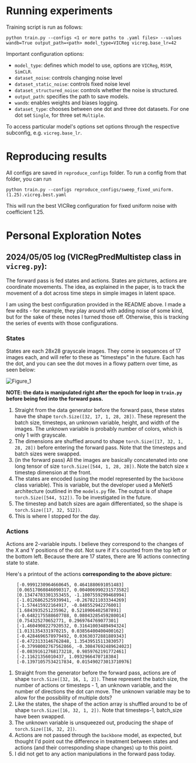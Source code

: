 # Running experiments
Training script is run as follows:

```python train.py --configs <1 or more paths to .yaml files> --values wandb=True output_path=<path> model_type=VICReg vicreg.base_lr=42```

Important configuration options:
- `model_type`: defines which model to use, options are `VICReg`, `RSSM`, `SimCLR`.
- `dataset_noise`: controls changing noise level
- `dataset_static_noise`: controls fixed noise level
- `dataset_structured_noise`: controls whether the noise is structured.
- `output_path`: specifies the path to save models.
- `wandb`: enables weights and biases logging.
- `dataset_type`: chooses between one dot and three dot datasets. For one dot set `Single`, for three set `Multiple`.

To access particular model's options set options through the respective subconfig, e.g. `vicreg.base_lr`.

# Reproducing results
All configs are saved in `reproduce_configs` folder. To run a config from that folder, you can run

```python train.py --configs reproduce_configs/sweep_fixed_uniform.(1.25).vicreg.best.yaml```

This will run the best VICReg configuration for fixed uniform noise with coefficient 1.25.

# Personal Exploration Notes

## 2024/05/05 log (VICRegPredMultistep class in `vicreg.py`):

The forward pass is fed states and actions. States are pictures, actions are coordinate movements. The idea, as explained in the paper, is to track the movement of a dot across time steps in simple images in latent space.

I am using the best configuration provided in the README above. I made a few edits - for example, they play around with adding noise of some kind, but for the sake of these notes I turned those off. Otherwise, this is tracking the series of events with those configurations.

### States

States are each 28x28 grayscale images. They come in sequences of 17 images each, and will refer to these as "timesteps" in the future. Each has the dot, and you can see the dot moves in a flowy pattern over time, as seen below:

![Figure_1](https://github.com/CCranney/JEPA_SSL_NeurIPS_2022/assets/11773171/6232cb03-ce31-4c71-bd7c-8e5cc84b3aee)

**NOTE: the data is manipulated right after the epoch for loop in `train.py` before being fed into the forward pass.**

1. Straight from the data generator before the forward pass, these states have the shape `torch.Size([32, 17, 1, 28, 28])`. These represent the batch size, timesteps, an unknown variable, height, and width of the images. The unknown variable is probably number of colors, which is only 1 with grayscale.
2. The dimensions are shuffled around to shape `torch.Size([17, 32, 1, 28, 28])` before entering the forward pass. Note that the timesteps and batch sizes were swapped.
3. (in the forward pass) All the images are basically concatenated into one long tensor of size `torch.Size([544, 1, 28, 28])`. Note the batch size x timestep dimension at the front.
4. The states are encoded (using the model represented by the `backbone` class variable). This is variable, but the developer used a MeNet5 architecture (outlined in the `models.py` file. The output is of shape `torch.Size([544, 512])`. To be investigated in the future.
5. The timestep and batch sizes are again differentiated, so the shape is `torch.Size([17, 32, 512])`.
6. This is where I stopped for the day.

### Actions

Actions are 2-variable inputs. I believe they correspond to the changes of the X and Y positions of the dot. Not sure if it's counted from the top left or the bottom left. Because there are 17 states, there are 16 actions connecting state to state.

Here's a printout of the actions **corresponding to the above picture:**

```
	[-0.9991230964660645, 0.4641880691051483]
	[0.06517060846090317, 0.004006990231573582]
	[0.13474783301353455, -1.1007559299468994]
	[-1.0126862525939941, -0.2678211033344269]
	[-1.574415922164917, -0.848552942276001]
	[1.6843935251235962, 0.5218906402587891]
	[-0.6482175588607788, 0.08043285459280014]
	[0.754325270652771, 0.2969764769077301]
	[-1.4604908227920532, 0.31641003489494324]
	[1.0131354331970215, 0.03856400400400162]
	[-0.4284696578979492, 0.03630372881889343]
	[-0.4723133146762848, 1.3543951511383057]
	[-0.37998002767562866, -0.30847692489624023]
	[-0.08391612768173218, 0.9859762191772461]
	[-2.11621356010437, 1.0932966470718384]
	[-0.13971057534217834, 0.015490273013710976]
```

1. Straight from the generator before the forward pass, actions are of shape `torch.Size([32, 16, 1, 2])`. These represent the batch size, the number of actions or timesteps - 1, an unknown variable, and the number of directions the dot can move. The unknown variable may be to allow for the possibility of multiple dots?
2. Like the states, the shape of the action array is shuffled around to be of shape `torch.Size([16, 32, 1, 2])`. Note that timesteps-1, batch_size have been swapped.
3. The unknown variable is unsqueezed out, producing the shape of `torch.Size([16, 32, 2])`.
4. Actions are not passed through the `backbone` model, as expected, but thought I'd point out the difference in treatment between states and actions (and their corresponding shape changes) up to this point.
5. I did not get to any action manipulations in the forward pass today.

